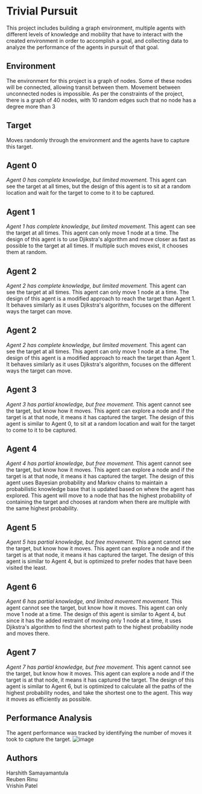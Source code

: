 # Trivial Pursuit
This project includes building a graph environment, multiple agents with different levels of knowledge and mobility that have to interact with the created environment in order to accomplish a goal, and collecting data to analyze the performance of the agents in pursuit of that goal.

## Environment
The environment for this project is a graph of nodes. Some of these nodes will be connected, allowing transit between them. Movement between unconnected nodes is impossible. As per the constraints of the project, there is a graph of 40 nodes, with 10 random edges such that no node has a degree more than 3

## Target
Moves randomly through the environment and the agents have to capture this target.

## Agent 0
*Agent 0 has complete knowledge, but limited movement.* This agent can see the target at all times, but the design of this agent is to sit at a random location and wait for the target to come to it to be captured.

## Agent 1
*Agent 1 has complete knowledge, but limited movement.* This agent can see the target at all times. This agent can only move 1 node at a time. The design of this agent is to use Djikstra's algorithm and move closer as fast as possible to the target at all times. If multiple such moves exist, it chooses them at random.

## Agent 2
*Agent 2 has complete knowledge, but limited movement.* This agent can see the target at all times. This agent can only move 1 node at a time. The design of this agent is a modified approach to reach the target than Agent 1. It behaves similarly as it uses Djikstra's algorithm, focuses on the different ways the target can move. 

## Agent 2
*Agent 2 has complete knowledge, but limited movement.* This agent can see the target at all times. This agent can only move 1 node at a time. The design of this agent is a modified approach to reach the target than Agent 1. It behaves similarly as it uses Djikstra's algorithm, focuses on the different ways the target can move. 

## Agent 3
*Agent 3 has partial knowledge, but free movement.* This agent cannot see the target, but know how it moves. This agent can explore a node and if the target is at that node, it means it has captured the target. The design of this agent is similar to Agent 0, to sit at a random location and wait for the target to come to it to be captured.

## Agent 4
*Agent 4 has partial knowledge, but free movement.* This agent cannot see the target, but know how it moves. This agent can explore a node and if the target is at that node, it means it has captured the target. The design of this agent uses Bayesian probability and Markov chains to maintain a probabilistic knowledge base that is updated based on where the agent has explored. This agent will move to a node that has the highest probability of containing the target and chooses at random when there are multiple with the same highest probability.

## Agent 5
*Agent 5 has partial knowledge, but free movement.* This agent cannot see the target, but know how it moves. This agent can explore a node and if the target is at that node, it means it has captured the target. The design of this agent is similar to Agent 4, but is optimized to prefer nodes that have been visited the least.

## Agent 6
*Agent 6 has partial knowledge, and limited movement movement.* This agent cannot see the target, but know how it moves. This agent can only move 1 node at a time. The design of this agent is similar to Agent 4, but since it has the added restraint of moving only 1 node at a time, it uses Djikstra's algorithm to find the shortest path to the highest probability node and moves there.

## Agent 7
*Agent 7 has partial knowledge, but free movement.* This agent cannot see the target, but know how it moves. This agent can explore a node and if the target is at that node, it means it has captured the target. The design of this agent is similar to Agent 6, but is optimized to calculate all the paths of the highest probability nodes, and take the shortest one to the agent. This way it moves as efficiently as possible.

## Performance Analysis
The agent performance was tracked by identifying the number of moves it took to capture the target.
![image](https://github.com/vriishin/IntroAIProject2/assets/91761998/bb94cc20-38db-475d-ad8c-29d2ec50b865)


## Authors
Harshith Samayamantula  
Reuben Rinu  
Vrishin Patel  
